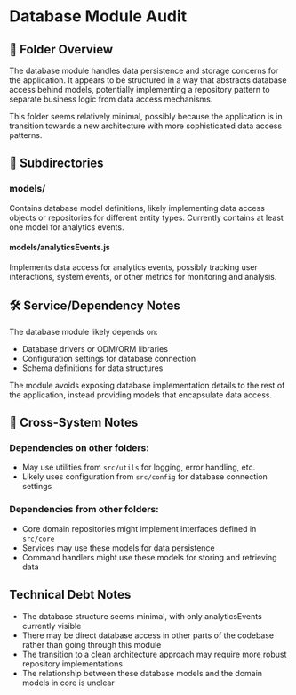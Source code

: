 # Database Module Audit

## 🧾 Folder Overview

The database module handles data persistence and storage concerns for the application. It appears to be structured in a way that abstracts database access behind models, potentially implementing a repository pattern to separate business logic from data access mechanisms.

This folder seems relatively minimal, possibly because the application is in transition towards a new architecture with more sophisticated data access patterns.

## 📁 Subdirectories

### models/
Contains database model definitions, likely implementing data access objects or repositories for different entity types. Currently contains at least one model for analytics events.

#### models/analyticsEvents.js
Implements data access for analytics events, possibly tracking user interactions, system events, or other metrics for monitoring and analysis.

## 🛠️ Service/Dependency Notes

The database module likely depends on:
- Database drivers or ODM/ORM libraries
- Configuration settings for database connection
- Schema definitions for data structures

The module avoids exposing database implementation details to the rest of the application, instead providing models that encapsulate data access.

## 📌 Cross-System Notes

### Dependencies on other folders:
- May use utilities from `src/utils` for logging, error handling, etc.
- Likely uses configuration from `src/config` for database connection settings

### Dependencies from other folders:
- Core domain repositories might implement interfaces defined in `src/core`
- Services may use these models for data persistence
- Command handlers might use these models for storing and retrieving data

## Technical Debt Notes

- The database structure seems minimal, with only analyticsEvents currently visible
- There may be direct database access in other parts of the codebase rather than going through this module
- The transition to a clean architecture approach may require more robust repository implementations
- The relationship between these database models and the domain models in core is unclear 